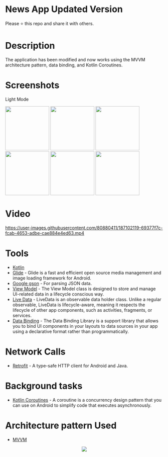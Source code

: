 # News App Updated Version

Please ⭐️ this repo and share it with others.


# Description
The application has been modified and now works using the MVVM 
architecture pattern, data binding, and Kotlin Coroutines.

# Screenshots
Light Mode

<div>
  <img src="https://user-images.githubusercontent.com/80880411/187100789-2a000022-62f5-4d52-91cd-3e7440d6d9cc.png"  width="140">
  <img src="https://user-images.githubusercontent.com/80880411/187100806-811aa83f-7f89-458d-9ebe-8ace2e7dbf9c.png"  width="140">
  <img src="https://user-images.githubusercontent.com/80880411/187100831-528a3009-99b4-4726-932a-2d55e5ee87e2.png"  width="140">
  <img src="https://user-images.githubusercontent.com/80880411/187100846-e1951dba-b8ca-4f36-8ee4-7f7f5fdd6664.png"  width="140">
  <img src="https://user-images.githubusercontent.com/80880411/187100884-ac87e625-553f-445b-a4ff-aa26bcafa2a4.png"  width="140">
  <img src="https://user-images.githubusercontent.com/80880411/187100918-191cb68b-dd76-430a-9874-d35b0bddff19.png"  width="140">
</div>

# Video
https://user-images.githubusercontent.com/80880411/187102119-69377f7c-fcab-4653-adbe-cae884e4ed63.mp4


# Tools
* [Kotlin](https://kotlinlang.org/) 
* [Glide](https://github.com/bumptech/glide) - Glide is a fast and efficient open source media management and image loading framework for Android.
* [Google gson](https://github.com/google/gson) - For parsing JSON data.
* [View Model](https://bit.ly/3e43P79) - The View Model class is designed to store and manage UI-related data in a lifecycle conscious way.
* [Live Data](https://bit.ly/3KuahQR) - LiveData is an observable data holder class. Unlike a regular observable, LiveData is lifecycle-aware, meaning it respects the lifecycle of other app components, such as activities, fragments, or services.
* [Data Binding](https://bit.ly/3PVsjNc) - The Data Binding Library is a support library that allows you to bind UI components in your layouts to data sources in your app using a declarative format rather than programmatically.


# Network Calls
* [Retrofit](https://square.github.io/retrofit/) - A type-safe HTTP client for Android and Java.

# Background tasks
* [Kotlin Coroutines](https://bit.ly/3Kq3ec3) - A coroutine is a concurrency design pattern that you can use on Android to simplify code that executes asynchronously.

# Architecture pattern Used
* [MVVM](https://developer.android.com/jetpack/guide)

<p align="center">

<img src="https://user-images.githubusercontent.com/86564639/166422026-4a5f4f9b-44b6-44c7-b4c6-852be532b41f.png">
</p>


